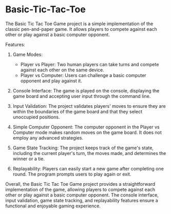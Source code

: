 # Basic-Tic-Tac-Toe
The Basic Tic Tac Toe Game project is a simple implementation of the classic pen-and-paper game. It allows players to compete against each other or play against a basic computer opponent.

Features:

1. Game Modes:
   - Player vs Player: Two human players can take turns and compete against each other on the same device.
   - Player vs Computer: Users can challenge a basic computer opponent and play against it.

2. Console Interface:
   The game is played on the console, displaying the game board and accepting user input through the command line.

3. Input Validation:
   The project validates players' moves to ensure they are within the boundaries of the game board and that they select unoccupied positions.

4. Simple Computer Opponent:
   The computer opponent in the Player vs Computer mode makes random moves on the game board. It does not employ any advanced strategies.

5. Game State Tracking:
   The project keeps track of the game's state, including the current player's turn, the moves made, and determines the winner or a tie.

6. Replayability:
   Players can easily start a new game after completing one round. The program prompts users to play again or exit.

Overall, the Basic Tic Tac Toe Game project provides a straightforward implementation of the game, allowing players to compete against each other or play against a basic computer opponent. The console interface, input validation, game state tracking, and replayability features ensure a functional and enjoyable gaming experience.
